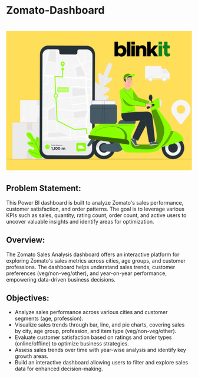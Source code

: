 # Zomato-Dashboard 
# ![Banner](https://github.com/aakashjogalpure/blinkit_dashboard_powerbi/blob/main/blinkit_banner.jpeg)

## Problem Statement:
This Power BI dashboard is built to analyze Zomato's sales performance, customer satisfaction, and order patterns. The goal is to leverage various KPIs such as sales, quantity, rating count, order count, and active users to uncover valuable insights and identify areas for optimization.

## Overview:
The Zomato Sales Analysis dashboard offers an interactive platform for exploring Zomato's sales metrics across cities, age groups, and customer professions. The dashboard helps understand sales trends, customer preferences (veg/non-veg/other), and year-on-year performance, empowering data-driven business decisions.

## Objectives:
- Analyze sales performance across various cities and customer segments (age, profession).
- Visualize sales trends through bar, line, and pie charts, covering sales by city, age group, profession, and item type (veg/non-veg/other).
- Evaluate customer satisfaction based on ratings and order types (online/offline) to optimize business strategies.
- Assess sales trends over time with year-wise analysis and identify key growth areas.
- Build an interactive dashboard allowing users to filter and explore sales data for enhanced decision-making.
